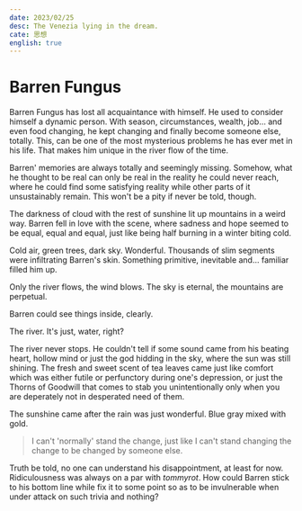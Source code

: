 ```yaml
---
date: 2023/02/25
desc: The Venezia lying in the dream.
cate: 思想
english: true
---
```


# Barren Fungus

Barren Fungus has lost all acquaintance with himself. He used to consider himself a dynamic person. With season, circumstances, wealth, job... and even food changing, he kept changing and finally become someone else, totally. This, can be one of the most mysterious problems he has ever met in his life. That makes him unique in the river flow of the time.

Barren' memories are always totally and seemingly missing. Somehow, what he thought to be real can only be real in the reality he could never reach, where he could find some satisfying reality while other parts of it unsustainably remain. This won't be a pity if never be told, though.

The darkness of cloud with the rest of sunshine lit up mountains in a weird way. Barren fell in love with the scene, where sadness and hope seemed to be equal, equal and equal, just like being half burning in a winter biting cold.

Cold air, green trees, dark sky. Wonderful. Thousands of slim segments were infiltrating Barren's skin. Something primitive, inevitable and... familiar filled him up.

Only the river flows, the wind blows. The sky is eternal, the mountains are perpetual.

Barren could see things inside, clearly.

The river. It's just, water, right?

The river never stops. He couldn't tell if some sound came from his beating heart, hollow mind or just the god hidding in the sky, where the sun was still shining. The fresh and sweet scent of tea leaves came just like comfort which was either futile or perfunctory during one's depression, or just the Thorns of Goodwill that comes to stab you unintentionally only when you are deperately not in desperated need of them.

The sunshine came after the rain was just wonderful. Blue gray mixed with gold.

> I can't 'normally' stand the change, just like I can't stand changing the change to be changed by someone else.

Truth be told, no one can understand his disappointment, at least for now. Ridiculousness was always on a par with *tommyrot*. How could Barren stick to his bottom line while fix it to some point so as to be invulnerable when under attack on such trivia and nothing?